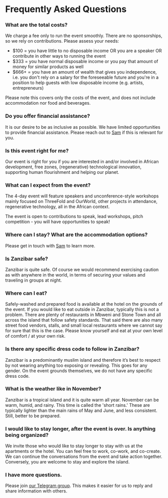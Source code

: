 # Frequently Asked Questions

### What are the total costs?

We charge a fee only to run the event smoothly. There are no sponsorships, so we rely on contributions. Please assess your needs:

- ​$100 = you have little to no disposable income OR you are a speaker OR contribute in other ways to running the event
- ​$333 = you have normal disposable income or you pay that amount of money for similar products as well
- ​$666+ = you have an amount of wealth that gives you independence, i.e. you don't rely on a salary for the foreseeable future and you're in a position to help guests with low disposable income (e.g. artists, entrepreneurs)

Please note this covers only the costs of the event, and does not include accommodation nor food and beverages.

### Do you offer financial assistance?

It is our desire to be as inclusive as possible. We have limited opportunities to provide financial assistance. Please reach out to [Sam](https://t.me/samtaggart) if this is relevant for you.

### Is this event right for me?

Our event is right for you if you are interested in and/or involved in African development, free zones, (regenerative) technological innovation, supporting human flourishment and helping our planet.

### What can I expect from the event?

The 4-day event will feature speakers and unconference-style workshops mainly focused on ThreeFold and OurWorld, other projects in attendance, regenerative technology, all in the African context.

​The event is open to contributions to speak, lead workshops, pitch competition - you will have opportunities to speak!

### Where can I stay? What are the accommodation options?

Please get in touch with [Sam](https://t.me/samtaggart) to learn more.

### Is Zanzibar safe?

Zanzibar is quite safe. Of course we would recommend exercising caution as with anywhere in the world, in terms of securing your values and traveling in groups at night.

### Where can I eat?

Safely-washed and prepared food is available at the hotel on the grounds of the event. If you would like to eat outside in Zanzibar, typically this is not a problem. There are plenty of restaurants in Mbweni and Stone Town and all across the island that follow safety standards. That said there are also many street food vendors, stalls, and small local restaurants where we cannot say for sure that this is the case. Please know yourself and eat at your own level of comfort / at your own risk.

### Is there any specific dress code to follow in Zanzibar?

Zanzibar is a predominantly muslim island and therefore it’s best to respect by not wearing anything too exposing or revealing. This goes for any gender. On the event grounds themselves, we do not have any specific dress code.

### What is the weather like in November?

Zanzibar is a tropical island and it is quite warm all year. November can be warm, humid, and rainy. This time is called the 'short rains.' These are typically lighter than the main rains of May and June, and less consistent. Still, better to be prepared.

### I would like to stay longer, after the event is over. Is anything being organized?

We invite those who would like to stay longer to stay with us at the apartments or the hotel. You can feel free to work, co-work, and co-create. We can continue the conversations from the event and take action together. Conversely, you are welcome to stay and explore the island.

### I have more questions.

Please join [our Telegram group](https://t.me/+LXSJlXPM3H1hYTZi). This makes it easier for us to reply and share information with others.